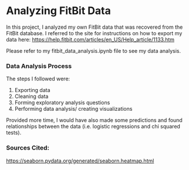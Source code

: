 # Analyzing FitBit Data
In this project, I analyzed my own FitBit data that was recovered from the FitBit database. I referred to the site for instructions on how to export my data here: https://help.fitbit.com/articles/en_US/Help_article/1133.htm

Please refer to my fitbit_data_analysis.ipynb file to see my data analysis.

### Data Analysis Process
The steps I followed were:
1. Exporting data
2. Cleaning data
3. Forming exploratory analysis questions
4. Performing data analysis/ creating visualizations

Provided more time, I would have also made some predictions and found relationships between the data (i.e. logistic regressions and chi squared tests).

### Sources Cited:
https://seaborn.pydata.org/generated/seaborn.heatmap.html